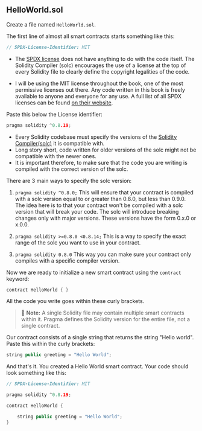 ## HelloWorld.sol

Create a file named `HelloWorld.sol`.

The first line of almost all smart contracts starts something like this:

```cpp
// SPDX-License-Identifier: MIT
```

- The [SPDX license](https://spdx.dev/ "SPDX license") does not have anything to do with the code itself. The Solidity Compiler (solc) encourages the use of a license at the top of every Solidity file to clearly define the copyright legalities of the code.

- I will be using the MIT license throughout the book, one of the most permissive licenses out there. Any code written in this book is freely available to anyone and everyone for any use.
A full list of all SPDX licenses can be found [on their website](https://spdx.org/licenses/ "on their website").

Paste this below the License identifier:
```cpp
pragma solidity ^0.8.19;
```
- Every Solidity codebase must specify the versions of the [Solidity Compiler(solc)](https://www.npmjs.com/package/solc "Solidity Compiler(solc)") it is compatible with.
- Long story short, code written for older versions of the solc might not be compatible with the newer ones.
- It is important therefore, to make sure that the code you are writing is compiled with the correct version of the solc.

There are 3 main ways to specify the solc version:
 
1. `pragma solidity ^0.8.0;`
This will ensure that your contract is compiled with a solc version equal to or greater than 0.8.0, but less than 0.9.0.
The idea here is to that your contract won't be compiled with a solc version that will break your code.
The solc will introduce breaking changes only with major versions.
These versions have the form 0.x.0 or x.0.0.

2. `pragma solidity >=0.8.0 <0.8.14;`
This is a way to specify the exact range of the solc you want to use in your contract.

3. `pragma solidity 0.8.0`
This way you can make sure your contract only compiles with a specific compiler version.

Now we are ready to initialize a new smart contract using the `contract` keyword:
```cpp
contract HelloWorld { }
```
All the code you write goes within these curly brackets.

> 📝  **Note:**
> A single Solidity file may contain multiple smart contracts within it. 
> Pragma defines the Solidity version for the entire file, not a single contract.

Our contract consists of a single string that returns the string "Hello world".
Paste this within the curly brackets:

```cpp
string public greeting = "Hello World";
```

And that's it. You created a Hello World smart contract. Your code should look something like this:
```cpp
// SPDX-License-Identifier: MIT

pragma solidity ^0.8.19;

contract HelloWorld {

    string public greeting = "Hello World";
}
```
